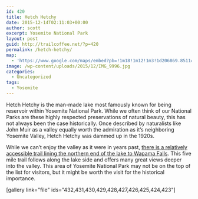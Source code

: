 ```yaml
---
id: 420
title: Hetch Hetchy
date: 2015-12-14T02:11:03+00:00
author: scott
excerpt: Yosemite National Park
layout: post
guid: http://trailcoffee.net/?p=420
permalink: /hetch-hetchy/
map:
  - 'https://www.google.com/maps/embed?pb=!1m18!1m12!1m3!1d206869.85114214697!2d-119.92752967202861!3d37.94655821003056!2m3!1f0!2f0!3f0!3m2!1i1024!2i768!4f13.1!3m3!1m2!1s0x0%3A0x0!2zMzfCsDU2JzQ3LjYiTiAxMTnCsDQ3JzE0LjgiVw!5e1!3m2!1sen!2sus!4v1469937600275'
image: /wp-content/uploads/2015/12/IMG_9996.jpg
categories:
  - Uncategorized
tags:
  - Yosemite
---
```

Hetch Hetchy is the man-made lake most famously known for being reservoir within Yosemite National Park. While we often think of our National Parks are these highly respected preservations of natural beauty, this has not always been the case historically. Once described by naturalists like John Muir as a valley equally worth the admiration as it’s neighboring Yosemite Valley, Hetch Hetchy was dammed up in the 1920s.

While we can’t enjoy the valley as it were in years past, <a href="http://www.nps.gov/yose/planyourvisit/hetchhetchy.htm">there is a relatively accessible trail lining the northern end of the lake to Wapama Falls</a>. This five mile trail follows along the lake side and offers many great views deeper into the valley. This area of Yosemite National Park may not be on the top of the list for visitors, but it might be worth the visit for the historical importance.

[gallery link="file" ids="432,431,430,429,428,427,426,425,424,423"]

&nbsp;